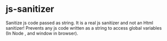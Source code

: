# js-sanitizer
Sanitize js code passed as string. It is a real js sanitizer and not an Html sanitizer! Prevents any js code written as a string to access global variables (In Node , and window in browser).
